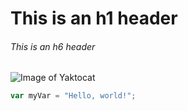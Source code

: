# This is an h1 header
###### This is an h6 header
![Image of Yaktocat](https://octodex.github.com/images/yaktocat.png)
``` javascript
var myVar = "Hello, world!";
```
